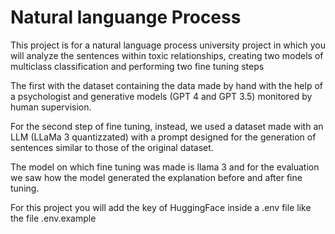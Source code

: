 # Natural languange Process
This project is for a natural language process university project in which you will analyze the sentences within toxic relationships,
creating two models of multiclass classification and performing two fine tuning steps

The first with the dataset containing the data made by hand with the help of a psychologist and generative models (GPT 4 and GPT 3.5)
monitored by human supervision. 

For the second step of fine tuning, instead, we used a dataset made with an LLM (LLaMa 3 quantizzated) with a prompt designed for 
the generation of sentences similar to those of the original dataset.

The model on which fine tuning was made is llama 3 and for the evaluation we saw how the model 
generated the explanation before and after fine tuning.

For this project you will add the key of HuggingFace inside a .env file like the file .env.example
